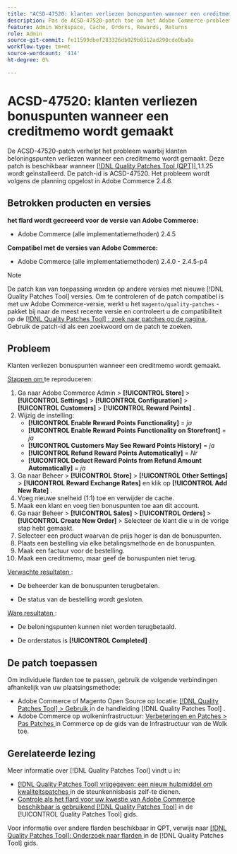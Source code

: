 ```yaml
---
title: "ACSD-47520: klanten verliezen bonuspunten wanneer een creditmemo wordt gemaakt"
description: Pas de ACSD-47520-patch toe om het Adobe Commerce-probleem op te lossen, waarbij klanten beloningspunten verliezen wanneer een creditmemo wordt gemaakt.
feature: Admin Workspace, Cache, Orders, Rewards, Returns
role: Admin
source-git-commit: fe11599dbef283326db029b0312ad290cde0ba0a
workflow-type: tm+mt
source-wordcount: '414'
ht-degree: 0%

---
```


# ACSD-47520: klanten verliezen bonuspunten wanneer een creditmemo wordt gemaakt

De ACSD-47520-patch verhelpt het probleem waarbij klanten beloningspunten verliezen wanneer een creditmemo wordt gemaakt. Deze patch is beschikbaar wanneer [[!DNL Quality Patches Tool (QPT)] ](https://experienceleague.adobe.com/en/docs/commerce-knowledge-base/kb/announcements/commerce-announcements/magento-quality-patches-released-new-tool-to-self-serve-quality-patches) 1.1.25 wordt geïnstalleerd. De patch-id is ACSD-47520. Het probleem wordt volgens de planning opgelost in Adobe Commerce 2.4.6.

## Betrokken producten en versies

**het flard wordt gecreeerd voor de versie van Adobe Commerce:**
* Adobe Commerce (alle implementatiemethoden) 2.4.5

**Compatibel met de versies van Adobe Commerce:**
* Adobe Commerce (alle implementatiemethoden) 2.4.0 - 2.4.5-p4

>[!NOTE]
>
>De patch kan van toepassing worden op andere versies met nieuwe [!DNL Quality Patches Tool] versies. Om te controleren of de patch compatibel is met uw Adobe Commerce-versie, werkt u het `magento/quality-patches` -pakket bij naar de meest recente versie en controleert u de compatibiliteit op de [[!DNL Quality Patches Tool] : zoek naar patches op de pagina ](https://experienceleague.adobe.com/tools/commerce-quality-patches/index.html) . Gebruik de patch-id als een zoekwoord om de patch te zoeken.

## Probleem

Klanten verliezen bonuspunten wanneer een creditmemo wordt gemaakt.

<u> Stappen om </u> te reproduceren:

1. Ga naar Adobe Commerce Admin > **[!UICONTROL Store]** > **[!UICONTROL Settings]** > **[!UICONTROL Configuration]** > **[!UICONTROL Customers]** > **[!UICONTROL Reward Points]** .
1. Wijzig de instelling:
   * **[!UICONTROL Enable Reward Points Functionality]** = _ja_
   * **[!UICONTROL Enable Reward Points Functionality on Storefront]** = _ja_
   * **[!UICONTROL Customers May See Reward Points History]** = _ja_
   * **[!UICONTROL Refund Reward Points Automatically]** = _Nr_
   * **[!UICONTROL Deduct Reward Points from Refund Amount Automatically]** = _ja_
1. Ga naar Beheer > **[!UICONTROL Store]** > **[!UICONTROL Other Settings]** > **[!UICONTROL Reward Exchange Rates]** en klik op **[!UICONTROL Add New Rate]** .
1. Voeg nieuwe snelheid (1:1) toe en verwijder de cache.
1. Maak een klant en voeg tien bonuspunten toe aan dit account.
1. Ga naar Beheer > **[!UICONTROL Sales]** > **[!UICONTROL Orders]** > **[!UICONTROL Create New Order]** > Selecteer de klant die u in de vorige stap hebt gemaakt.
1. Selecteer een product waarvan de prijs hoger is dan de bonuspunten.
1. Plaats een bestelling via elke betalingsmethode en de bonuspunten.
1. Maak een factuur voor de bestelling.
1. Maak een creditmemo, maar geef de bonuspunten niet terug.

<u> Verwachte resultaten </u>:

* De beheerder kan de bonuspunten terugbetalen.

* De status van de bestelling wordt gesloten.

<u> Ware resultaten </u>:

* De beloningspunten kunnen niet worden terugbetaald.

* De orderstatus is **[!UICONTROL Completed]** .

## De patch toepassen

Om individuele flarden toe te passen, gebruik de volgende verbindingen afhankelijk van uw plaatsingsmethode:

* Adobe Commerce of Magento Open Source op locatie: [[!DNL Quality Patches Tool]  > Gebruik ](/help/tools/quality-patches-tool/usage.md) in de handleiding [!DNL Quality Patches Tool] .
* Adobe Commerce op wolkeninfrastructuur: [ Verbeteringen en Patches > Pas Patches ](https://experienceleague.adobe.com/docs/commerce-cloud-service/user-guide/develop/upgrade/apply-patches.html) in Commerce op de gids van de Infrastructuur van de Wolk toe.

## Gerelateerde lezing

Meer informatie over [!DNL Quality Patches Tool] vindt u in:

* [[!DNL Quality Patches Tool]  vrijgegeven: een nieuw hulpmiddel om kwaliteitspatches ](https://experienceleague.adobe.com/en/docs/commerce-knowledge-base/kb/announcements/commerce-announcements/magento-quality-patches-released-new-tool-to-self-serve-quality-patches) in de steunkennisbasis zelf-te dienen.
* [ Controle als het flard voor uw kwestie van Adobe Commerce beschikbaar is gebruikend  [!DNL Quality Patches Tool]](/help/tools/quality-patches-tool/patches-available-in-qpt/check-patch-for-magento-issue-with-magento-quality-patches.md) in de [!UICONTROL Quality Patches Tool] gids.


Voor informatie over andere flarden beschikbaar in QPT, verwijs naar [[!DNL Quality Patches Tool]: Onderzoek naar flarden ](https://experienceleague.adobe.com/tools/commerce-quality-patches/index.html) in de [!DNL Quality Patches Tool] gids.
